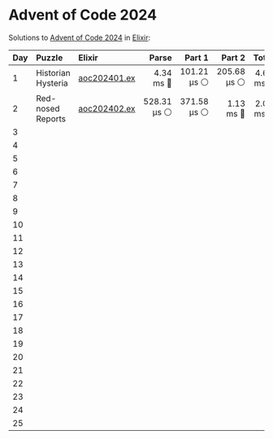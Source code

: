 # Advent of Code 2024

Solutions to [Advent of Code 2024](https://adventofcode.com/2024/) in [Elixir](https://elixir-lang.org/):

| Day  | Puzzle             | Elixir                                             |       Parse |      Part 1 |      Part 2 |     Total |
| :--- | :----------------- | :------------------------------------------------- | ----------: | ----------: | ----------: | --------: |
| 1    | Historian Hysteria | [aoc202401.ex](01_historian_hysteria/aoc202401.ex) |   4.34 ms 🔵 | 101.21 µs ⚪️ | 205.68 µs ⚪️ | 4.65 ms 🔵 |
| 2    | Red-nosed Reports  | [aoc202402.ex](02_red-nosed_reports/aoc202402.ex)  | 528.31 µs ⚪️ | 371.58 µs ⚪️ |   1.13 ms 🔵 | 2.03 ms 🔵 |
| 3    |                    |                                                    |             |             |             |           |
| 4    |                    |                                                    |             |             |             |           |
| 5    |                    |                                                    |             |             |             |           |
| 6    |                    |                                                    |             |             |             |           |
| 7    |                    |                                                    |             |             |             |           |
| 8    |                    |                                                    |             |             |             |           |
| 9    |                    |                                                    |             |             |             |           |
| 10   |                    |                                                    |             |             |             |           |
| 11   |                    |                                                    |             |             |             |           |
| 12   |                    |                                                    |             |             |             |           |
| 13   |                    |                                                    |             |             |             |           |
| 14   |                    |                                                    |             |             |             |           |
| 15   |                    |                                                    |             |             |             |           |
| 16   |                    |                                                    |             |             |             |           |
| 17   |                    |                                                    |             |             |             |           |
| 18   |                    |                                                    |             |             |             |           |
| 19   |                    |                                                    |             |             |             |           |
| 20   |                    |                                                    |             |             |             |           |
| 21   |                    |                                                    |             |             |             |           |
| 22   |                    |                                                    |             |             |             |           |
| 23   |                    |                                                    |             |             |             |           |
| 24   |                    |                                                    |             |             |             |           |
| 25   |                    |                                                    |             |             |             |           |
